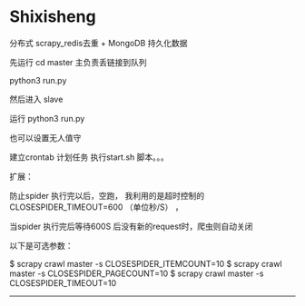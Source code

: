 # Shixisheng
分布式 scrapy_redis去重 + MongoDB 持久化数据

先运行 cd master 主负责丢链接到队列

python3 run.py  


然后进入 slave

运行 python3 run.py

也可以设置无人值守 

建立crontab 计划任务  执行start.sh 脚本。。。


扩展：

防止spider 执行完以后，空跑， 我利用的是超时控制的 CLOSESPIDER_TIMEOUT=600 （单位秒/S） ，

当spider 执行完后等待600S 后没有新的request时，爬虫则自动关闭

以下是可选参数：

$ scrapy crawl master -s CLOSESPIDER_ITEMCOUNT=10
$ scrapy crawl master -s CLOSESPIDER_PAGECOUNT=10
$ scrapy crawl master -s CLOSESPIDER_TIMEOUT=10

---------------------

